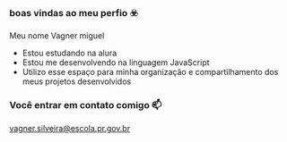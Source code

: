 ### boas vindas ao meu perfio ☣️

Meu nome Vagner miguel

 - Estou estudando na alura 
 - Estou me desenvolvendo na linguagem JavaScript
 - Utilizo esse espaço para minha organização e compartilhamento dos meus projetos desenvolvidos

 ### Você entrar em contato comigo 📫
 
 vagner.silveira@escola.pr.gov.br

